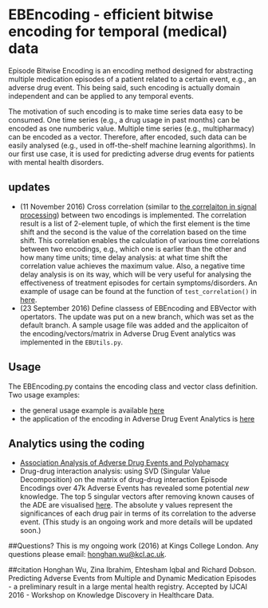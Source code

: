# EBEncoding - efficient bitwise encoding for temporal (medical) data
Episode Bitwise Encoding is an encoding method designed for abstracting multiple medication episodes of a patient related to a certain event, e.g., an adverse drug event. This being said, such encoding is actually domain independent and can be applied to any temporal events. 

The motivation of such encoding is to make time series data easy to be consumed. One time series (e.g., a drug usage in past months) can be encoded as one numberic value. Multiple time series (e.g., multipharmacy) can be encoded as a vector. Therefore, after encoded, such data can be easily analysed (e.g., used in off-the-shelf machine learning algorithms). In our first use case, it is used for predicting adverse drug events for patients with mental health disorders.

## updates
- (11 November 2016) Cross correlation (similar to [the correlaiton in signal processing](https://en.wikipedia.org/wiki/Cross-correlation)) between two encodings is implemented. The correlation result is a list of 2-element tuple, of which the first element is the time shift and the second is the value of the correlation based on the time shift. This correlation enables the calculation of various time correlations between two encodings, e.g., which one is earlier than the other and how many time units; time delay analysis: at what time shift the correlation value achieves the maximum value. Also, a negative time delay analysis is on its way, which will be very useful for analysing the effectiveness of treatment episodes for certain symptoms/disorders.
  An example of usage can be found at the function of `test_correlation()` in [here](https://github.com/Honghan/EBEncoding/blob/eb_algebra/EBEncoding/ebencoding_example.py).
- (23 September 2016) Define classess of EBEncoding and EBVector with opertators. The update was put on a new branch, which was set as the default branch. A sample usage file was added and the applicaiton of the encoding/vectors/matrix in Adverse Drug Event analytics was implemented in the `EBUtils.py`.

## Usage
The EBEncoding.py contains the encoding class and vector class definition. Two usage examples:
- the general usage example is available [here](https://github.com/Honghan/EBEncoding/blob/eb_algebra/EBEncoding/ebencoding_example.py)
- the application of the encoding in Adverse Drug Event Analytics is [here](https://github.com/Honghan/EBEncoding/blob/eb_algebra/EBEncoding/EBUtil.py)

## Analytics using the coding
- [Association Analysis of Adverse Drug Events and Polyphamacy](http://honghan.info/kcl/ade/) 
- Drug-drug interaction analysis: using SVD (Singular Value Decomposition) on the matrix of drug-drug interaction Episode Encodings over 47k Adverse Events has revealed some potential *new* knowledge. The top 5 singular vectors after removing known causes of the ADE are visualised [here](https://plot.ly/~honghan.wu/10/). The absolute y values represent the significances of each drug pair in terms of its correlation to the adverse event. (This study is an ongoing work and more details will be updated soon.)

##Questions?
This is my ongoing work (2016) at Kings College London. Any questions please email: honghan.wu@kcl.ac.uk.

##citation
Honghan Wu, Zina Ibrahim, Ehtesham Iqbal and Richard Dobson. Predicting Adverse Events from Multiple and Dynamic Medication Episodes - a preliminary result in a large mental health registry. Accepted by IJCAI 2016 - Workshop on Knowledge Discovery in Healthcare Data.
